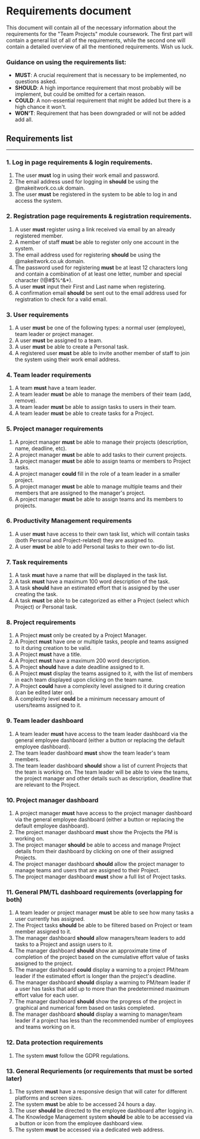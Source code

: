 # Requirements document

This document will contain all of the necessary information about the requirements for the "Team Projects" module coursework. The first part will contain a general list of all of the requirements, while the second one will contain a detailed overview of all the mentioned requirements. Wish us luck.

### Guidance on using the requirements list:
- **MUST**: A crucial requirement that is necessary to be implemented, no questions asked.
- **SHOULD**: A high importance requirement that most probably will be implement, but could be omitted for a certain reason.
- **COULD**: A non-essential requirement that might be added but there is a high chance it won't.
- **WON'T**: Requirement that has been downgraded or will not be added add all.

## Requirements list
***

### 1. Log in page requirements & login requirements.
   1. The user **must** log in using their work email and password.
   2. The email address used for logging in **should** be using the @makeitwork.co.uk domain.
   3. The user **must** be registered in the system to be able to log in and access the system.

### 2. Registration page requirements & registration requirements.
   1. A user **must** register using a link received via email by an already registered member.
   2. A member of staff **must** be able to register only one account in the system.
   3. The email address used for registering **should** be using the @makeitwork.co.uk domain.
   4. The password used for registering **must** be at least 12 characters long and contain a combination of at least one letter, number and special character (!@#$%^&*).
   5. A user **must** input their First and Last name when registering.
   6. A confirmation email **should** be sent out to the email address used for registration to check for a valid email.

### 3. User requirements
   1. A user **must** be one of the following types: a normal user (employee), team leader or project manager.
   2. A user **must** be assigned to a team.
   3. A user **must** be able to create a Personal task.
   4. A registered user **must** be able to invite another member of staff to join the system using their work email address.
   <!-- A user **should** be able to be part of multiple teams. -->
   
### 4. Team leader requirements
   1. A team **must** have a team leader.
   2. A team leader **must** be able to manage the members of their team (add, remove).
   3. A team leader **must** be able to assign tasks to users in their team.
   4. A team leader **must** be able to create tasks for a Project.

### 5. Project manager requirements
   1. A project manager **must** be able to manage their projects (description, name, deadline, etc).
   2. A project manager **must** be able to add tasks to their current projects.
   3. A project manager **must** be able to assign teams or members to Project tasks.
   4. A project manager **could** fill in the role of a team leader in a smaller project.
   5. A project manager **must** be able to manage multiple teams and their members that are assigned to the manager's project.
   6. A project manager **must** be able to assign teams and its members to projects.

### 6. Productivity Management requirements
   1. A user **must** have access to their own task list, which will contain tasks (both Personal and Project-related) they are assigned to.
   2. A user **must** be able to add Personal tasks to their own to-do list.

### 7. Task requirements
   1. A task **must** have a name that will be displayed in the task list.
   2. A task **must** have a maximum 100 word description of the task.
   3. A task **should** have an estimated effort that is assigned by the user creating the task.
   4. A task **must** be able to be categorized as either a Project (select which Project) or Personal task.

### 8. Project requirements
   1. A Project **must** only be created by a Project Manager.
   2. A Project **must** have one or multiple tasks, people and teams assigned to it during creation to be valid.
   3. A Project **must** have a title.
   4. A Project **must** have a maximum 200 word description.
   5. A Project **should** have a date deadline assigned to it.
   6. A Project **must** display the teams assigned to it, with the list of members in each team displayed upon clicking on the team name.
   7. A Project **could** have a complexity level assigned to it during creation (can be edited later on).
   8. A complexity level **could** be a minimum necessary amount of users/teams assigned to it.

### 9. Team leader dashboard
   1. A team leader **must** have access to the team leader dashboard via the general employee dashboard (either a button or replacing the default employee dashboard).
   2. The team leader dashboard **must** show the team leader's team members.
   3. The team leader dashboard **should** show a list of current Projects that the team is working on. The team leader will be able to view the teams, the project manager and other details such as description, deadline that are relevant to the Project.

### 10. Project manager dashboard
   1. A project manager **must** have access to the project manager dashboard via the general employee dashboard (either a button or replacing the default employee dashboard).
   2. The project manager dashboard **must** show the Projects the PM is working on.
   3. The project manager **should** be able to access and manage Project details from their dashboard by clicking on one of their assigned Projects.
   4. The project manager dashboard **should** allow the project manager to manage teams and users that are assigned to their Project.
   5. The project manager dashboard **must** show a full list of Project tasks.

### 11.  General PM/TL dashboard requirements (overlapping for both)
   1.  A team leader or project manager **must** be able to see how many tasks a user currently has assigned.
   2.  The Project tasks **should** be able to be filtered based on Project or team member assigned to it.
   3.  The manager dashboard **should** allow managers/team leaders to add tasks to a Project and assign users to it.
   4.  The manager dashboard **should** show an approximate time of completion of the project based on the cumulative effort value of tasks assigned to the project.
   5.  The manager dashboard **could** display a warning to a project PM/team leader if the estimated effort is longer than the project's deadline.
   6.  The manager dashboard **should** display a warning to PM/team leader if a user has tasks that add up to more than the predetermined maximum effort value for each user.
   7.  The manager dashboard **should** show the progress of the project in graphical and numerical form based on tasks completed.
   8.  The manager dashboard **should** display a warning to manager/team leader if a project has less than the recommended number of employees and teams working on it.
   <!-- The manager dashboard **could** show whether there are Topics with multiple unsolved issues. -->

### 12. Data protection requirements
   1. The system **must** follow the GDPR regulations.

### 13. General Requriements (or requirements that must be sorted later)
   1. The system **must** have a responsive design that will cater for different platforms and screen sizes.
   2. The system **must** be able to be accessed 24 hours a day.
   3. The user **should** be directed to the employee dashboard after logging in.
   4. The Knowledge Management system **should** be able to be accessed via a button or icon from the employee dashboard view.
   5. The system **must** be accessed via a dedicated web address.

<!-- Non-functional requirements must be added later, they will be necessary for Part 2.-->

<!-- 
We're not working on the Knowledge Management system for the moment so I'm just leaving it commented for the moment.

### 9.  Knowledge Management requirements
   6. A user **must** be able to assign a Post to one Topics.
   7. A user **could** assign a Post to multiple Topics.
   8.  A user **must** be able to create one or multiple new Posts.
   9.  A user **could** be able to add a comment to an existing Post.
   10. A user **could** be able to reply or add a reaction to an existing comment on a Post.
   11. A user **must** be able to search for a Post based on one or multiple Topics.
   12. A user **must** be able to search for a Post based on keywords from title or body.
   13. A Topic **should** be either categorized as "Technical" or "Non-technical".
   14. A Topic **could** be categorized as a "Solution" or "Issue".
   15. A Topic **should** be created for subjects areas such as "Software Development”, “Software Issues”, and “Printing”, etc.
   16. A Post **could** have one or multiple Topics.
   17. A Post **must** have a subject title and a body.
   18. A Post **should** have its author visible.
   19. A Post **could** be set as "Solved" by the author or a manager/team leader.
   20. The knowledge management system **must** be available to be shared to all users in the company.
   21. A user **could** get a suggestion for an existing Post when creating a new one based on the Topic chosen and subject title. -->


<!-- ## Requirements details
***

Will contain all the above requirements in a more detailed form.
